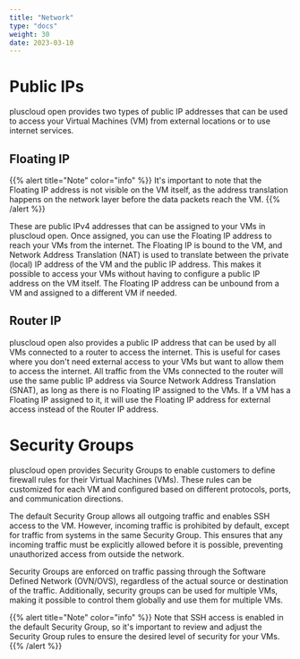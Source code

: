 ```yaml
---
title: "Network"
type: "docs"
weight: 30
date: 2023-03-10
---
```


# Public IPs

pluscloud open provides two types of public IP addresses that can be used to access your Virtual Machines (VM) from external locations or to use internet services.

## Floating IP

{{% alert title="Note" color="info" %}}
It's important to note that the Floating IP address is not visible on the VM itself, as the address translation happens on the network layer before the data packets reach the VM.
{{% /alert %}}

These are public IPv4 addresses that can be assigned to your VMs in pluscloud open. Once assigned, you can use the Floating IP address to reach your VMs from the internet. The Floating IP is bound to the VM, and Network Address Translation (NAT) is used to translate between the private (local) IP address of the VM and the public IP address. This makes it possible to access your VMs without having to configure a public IP address on the VM itself. The Floating IP address can be unbound from a VM and assigned to a different VM if needed.

## Router IP

pluscloud open also provides a public IP address that can be used by all VMs connected to a router to access the internet. This is useful for cases where you don't need external access to your VMs but want to allow them to access the internet. All traffic from the VMs connected to the router will use the same public IP address via Source Network Address Translation (SNAT), as long as there is no Floating IP assigned to the VMs. If a VM has a Floating IP assigned to it, it will use the Floating IP address for external access instead of the Router IP address.

# Security Groups

pluscloud open provides Security Groups to enable customers to define firewall rules for their Virtual Machines (VMs). These rules can be customized for each VM and configured based on different protocols, ports, and communication directions.

The default Security Group allows all outgoing traffic and enables SSH access to the VM. However, incoming traffic is prohibited by default, except for traffic from systems in the same Security Group. This ensures that any incoming traffic must be explicitly allowed before it is possible, preventing unauthorized access from outside the network.

Security Groups are enforced on traffic passing through the Software Defined Network (OVN/OVS), regardless of the actual source or destination of the traffic. Additionally, security groups can be used for multiple VMs, making it possible to control them globally and use them for multiple VMs.

{{% alert title="Note" color="info" %}}
Note that SSH access is enabled in the default Security Group, so it's important to review and adjust the Security Group rules to ensure the desired level of security for your VMs.
{{% /alert %}}
